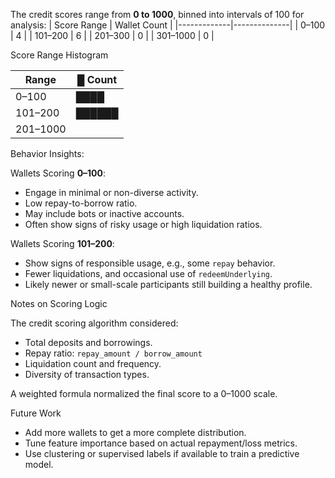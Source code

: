 The credit scores range from **0 to 1000**, binned into intervals of 100 for analysis:
| Score Range | Wallet Count |
|-------------|--------------|
| 0–100       | 4            |
| 101–200     | 6            |
| 201–300     | 0            |
| 301–1000    | 0            |

Score Range Histogram

| Range    | █ Count |
| -------- | ------- |
| 0–100    | ████    |
| 101–200  | ██████  |
| 201–1000 |         |

 Behavior Insights:

Wallets Scoring **0–100**:
- Engage in minimal or non-diverse activity.
- Low repay-to-borrow ratio.
- May include bots or inactive accounts.
- Often show signs of risky usage or high liquidation ratios.

 Wallets Scoring **101–200**:
- Show signs of responsible usage, e.g., some `repay` behavior.
- Fewer liquidations, and occasional use of `redeemUnderlying`.
- Likely newer or small-scale participants still building a healthy profile.

Notes on Scoring Logic

The credit scoring algorithm considered:
- Total deposits and borrowings.
- Repay ratio: `repay_amount / borrow_amount`
- Liquidation count and frequency.
- Diversity of transaction types.

A weighted formula normalized the final score to a 0–1000 scale.

 Future Work

- Add more wallets to get a more complete distribution.
- Tune feature importance based on actual repayment/loss metrics.
- Use clustering or supervised labels if available to train a predictive model.

